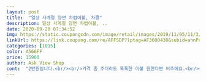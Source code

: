 ```yaml
---
layout: post 
title:  "일상 사계절 양면 차렵이불, 차콜" 
description: 일상 사계절 양면 차렵이불, ..
date: 2020-09-20 07:34:52 
img: https://static.coupangcdn.com/image/retail/images/2019/11/05/11/3/2da18c61-ba8f-4dba-8a6e-f4cbe3afa4fd.jpg 
linkUrl: https://link.coupang.com/re/AFFSDP?lptag=AF3600438&subid=ahnPublicAsk&pageKey=335000351&itemId=1069021982&vendorItemId=5556619195&traceid=V0-113-93e01bb6e3e70846 
categories: [1015] 
color: A566FF 
price: 15900 
author: Ask View Shop 
cont:  "2만원입니다.<br/><br/>가격 좀 주더라도 톡톡한 이불 원한다면 비추에요.<br/><br/>가격은 2만원 입니다<br/>가격을 생각한다면 막 덮기에 좋다고 생각합니다<br/>가격을 생각한다면 진짜 막 덮기 좋고,<br/>근데 덮으면 나름 포근합니다.<br/><br/>다만 가격을 조금이라도 더 투자하실 생각이 있는 분들에기는 비추천드립니다!<br/>대신 가벼워요.<br/><br/>대신 가볍기에 빨래 하기 좋으며 중량자체가 얼마 안나가<br/>두꺼운 이불을 싫어하시는 분들에게는 약간 쓸만하다<br/>또한 이불을 덮을 때 사이즈가 퀸사이즈이기에 발등이<br/>마지막으로 해당 이불이 얇다는 것을 한번 더 강조드리며 구매시 이점 감안해주시길 부탁드립니다<br/>삐져나오는 등의 문제가 없습니다<br/>사계절 양면 차렵이불을 구매했어요.<br/><br/>사계절 양면 차렵이불이 필요하여 구매하게 되었습니다<br/>색상은 자취방 인테리어에 맞추어 차콜로 구매하였습니다<br/>색상은 핑크베이지/그레이라 질리는 컬러가 아니에요.<br/><br/>세탁 건조가 금방된다는 장점을 보유하고 있습니다<br/>세탁 후 솜 뭉침 없었고 금방 말라서(23시간) 오늘밤 덮고 잘 수 있겠네요.<br/> ㅎㅎ<br/>세탁도 빠르고 건조도 빨라요.<br/><br/>아주 얇다는거! 감안 하시길 바라요.<br/><br/>얇아요.<br/> 9키로 드럼 세탁기로 돌릴 수 있을 만큼.<br/><br/>얇지만 겨울에도 추울 것 같진 않아요.<br/><br/>역시나 다른 차렵 이불과 비교하면 얇습니다<br/>이 가격에 대단한 퀄리티는 사실 좀 무리일거다 생각은 했는데 역시나 다른 차렵이불과 비교해 보면<br/>이불 덮으면 이불 밖으로 발이 나오거나 뭐 그런건 없고,<br/>인테리어에 잘 녹아든 것 같아 만족합니다<br/>전기 장판 아니면 난방을 켜니까 이걸로도 충분할 것 같고... <br/>무엇보다 먼지가 안 붙는 재질이라 너무 좋네요.<br/><br/>정도로 생각되실 겁니다<br/>정말 정말 얇아요.<br/><br/>중량 자체가 얼마 안나가서 통돌이에 넣고 돌려서 널면<br/>진짜 가볍고 빨래 하기도 좋습니다.<br/><br/>퀸 사이즈지만 얇은 이불 좋아하는 남편이 혼자 덮고 쓰는데 남편은 두꺼운 이불을 싫어해서 그냥 쓸만 하다고 합니다.<br/><br/>하지만 의외로 덮으면 포근함감도 있기에<br/>한 여름에도 에어컨 틀고 자거나 비올 때는 충분히 덮을 수 있을 정도로 얇아요.<br/><br/>해당 가격에 퀄리티를 기대하기 힘들다는 생각을 했는데<br/>" 
---
```

